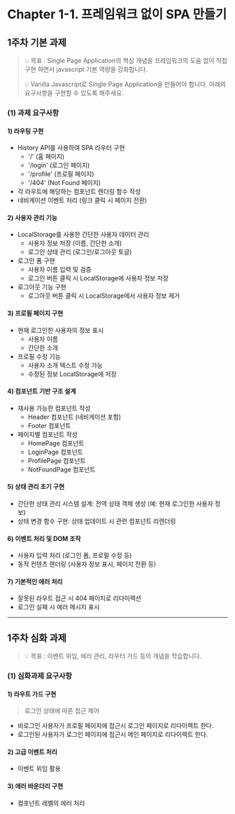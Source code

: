 # Chapter 1-1. 프레임워크 없이 SPA 만들기



## 1주차 기본 과제

> 💡 목표 : Single Page Application의 핵심 개념을 프레임워크의 도움 없이 직접 구현 하면서 javascript 기본 역량을 강화합니다.
> 
> 💡 Vanilla Javascript로 Single Page Application을 만들어야 합니다. 아래의 요구사항을 구현할 수 있도록 해주세요.


### (1) 과제 요구사항

#### 1) 라우팅 구현

- History API를 사용하여 SPA 라우터 구현
    - '/' (홈 페이지)
    - '/login' (로그인 페이지)
    - '/profile' (프로필 페이지)
    - '/404' (Not Found 페이지)
- 각 라우트에 해당하는 컴포넌트 렌더링 함수 작성
- 네비게이션 이벤트 처리 (링크 클릭 시 페이지 전환)

#### 2) 사용자 관리 기능

- LocalStorage를 사용한 간단한 사용자 데이터 관리
    - 사용자 정보 저장 (이름, 간단한 소개)
    - 로그인 상태 관리 (로그인/로그아웃 토글)
- 로그인 폼 구현
    - 사용자 이름 입력 및 검증
    - 로그인 버튼 클릭 시 LocalStorage에 사용자 정보 저장
- 로그아웃 기능 구현
    - 로그아웃 버튼 클릭 시 LocalStorage에서 사용자 정보 제거

#### 3) 프로필 페이지 구현

- 현재 로그인한 사용자의 정보 표시
    - 사용자 이름
    - 간단한 소개
- 프로필 수정 기능
    - 사용자 소개 텍스트 수정 가능
    - 수정된 정보 LocalStorage에 저장

#### 4) 컴포넌트 기반 구조 설계

- 재사용 가능한 컴포넌트 작성
    - Header 컴포넌트 (네비게이션 포함)
    - Footer 컴포넌트
- 페이지별 컴포넌트 작성
    - HomePage 컴포넌트
    - LoginPage 컴포넌트
    - ProfilePage 컴포넌트
    - NotFoundPage 컴포넌트

#### 5) 상태 관리 초기 구현

- 간단한 상태 관리 시스템 설계: 전역 상태 객체 생성 (예: 현재 로그인한 사용자 정보)
- 상태 변경 함수 구현: 상태 업데이트 시 관련 컴포넌트 리렌더링

#### 6) 이벤트 처리 및 DOM 조작

- 사용자 입력 처리 (로그인 폼, 프로필 수정 등)
- 동적 컨텐츠 렌더링 (사용자 정보 표시, 페이지 전환 등)

#### 7) 기본적인 에러 처리

- 잘못된 라우트 접근 시 404 페이지로 리다이렉션
- 로그인 실패 시 에러 메시지 표시

---

## 1주차 심화 과제

> 💡 목표 : 이벤트 위임, 에러 관리, 라우터 가드 등의 개념을 학습합니다.

### (1) 심화과제 요구사항

#### 1) 라우트 가드 구현
> 로그인 상태에 따른 접근 제어

- 비로그인 사용자가 프로필 페이지에 접근시 로그인 페이지로 리다이렉트 한다.
- 로그인된 사용자가 로그인 페이지에 접근시 메인 페이지로 리다이렉트 한다.

#### 2) 고급 이벤트 처리

- 이벤트 위임 활용

#### 3) 에러 바운더리 구현

- 컴포넌트 레벨의 에러 처리
